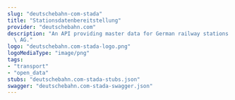 ```yaml
---
slug: "deutschebahn-com-stada"
title: "Stationsdatenbereitstellung"
provider: "deutschebahn.com"
description: "An API providing master data for German railway stations by DB Station&Service\
  \ AG."
logo: "deutschebahn.com-stada-logo.png"
logoMediaType: "image/png"
tags:
- "transport"
- "open_data"
stubs: "deutschebahn.com-stada-stubs.json"
swagger: "deutschebahn.com-stada-swagger.json"
---
```

